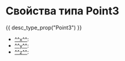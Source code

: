 # Свойства типа Point3
{{ desc_type_prop("Point3") }}

- [^^`x`^^](./x.md): 
- [^^`y`^^](./y.md): 
- [^^`z`^^](./z.md): 
